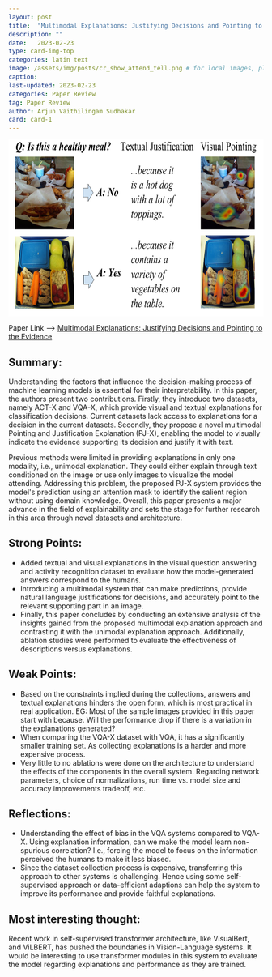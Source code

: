 ```yaml
---
layout: post
title:  "Multimodal Explanations: Justifying Decisions and Pointing to the Evidence"
description: ""
date:   2023-02-23
type: card-img-top
categories: latin text
image: /assets/img/posts/cr_show_attend_tell.png # for local images, place in /assets/img/posts/
caption:
last-updated: 2023-02-23
categories: Paper Review
tag: Paper Review
author: Arjun Vaithilingam Sudhakar
card: card-1
---
```

<!-- ![key image](/assets/img/posts/cr_show_attend_tell.png) -->
<a href="url"><img src="/assets/img/posts/cr_multimodal explanations.png" align="center" height="350" width="750" ></a>

Paper Link --> [Multimodal Explanations: Justifying Decisions and Pointing to the Evidence](https://openaccess.thecvf.com/content_cvpr_2018/papers/Park_Multimodal_Explanations_Justifying_CVPR_2018_paper.pdf)
## Summary:

Understanding the factors that influence the decision-making process of machine learning models is essential for their interpretability. In this paper, the authors present two contributions. Firstly, they introduce two datasets, namely ACT-X and VQA-X, which provide visual and textual explanations for classification decisions. Current datasets lack access to explanations for a decision in the current datasets. Secondly, they propose a novel multimodal Pointing and Justification Explanation (PJ-X), enabling the model to visually indicate the evidence supporting its decision and justify it with text. 

Previous methods were limited in providing explanations in only one modality, i.e., unimodal explanation. They could either explain through text conditioned on the image or use only images to visualize the model attending. Addressing this problem, the proposed PJ-X system provides the model's prediction using an attention mask to identify the salient region without using domain knowledge. Overall, this paper presents a major advance in the field of explainability and sets the stage for further research in this area through novel datasets and architecture.

## Strong Points:
- Added textual and visual explanations in the visual question answering and activity recognition dataset to evaluate how the model-generated answers correspond to the humans. 
- Introducing a multimodal system that can make predictions, provide natural language justifications for decisions, and accurately point to the relevant supporting part in an image.
- Finally, this paper concludes by conducting an extensive analysis of the insights gained from the proposed multimodal explanation approach and contrasting it with the unimodal explanation approach. Additionally, ablation studies were performed to evaluate the effectiveness of descriptions versus explanations. 

## Weak Points:
- Based on the constraints implied during the collections, answers and textual explanations hinders the open form, which is most practical in real application. EG: Most of the sample images provided in this paper start with because. Will the performance drop if there is a variation in the explanations generated?
- When comparing the VQA-X dataset with VQA, it has a significantly smaller training set. As collecting explanations is a harder and more expensive process.
- Very little to no ablations were done on the architecture to understand the effects of the components in the overall system. Regarding network parameters, choice of normalizations, run time vs. model size and accuracy improvements tradeoff, etc.


## Reflections:
- Understanding the effect of bias in the VQA systems compared to VQA-X. Using explanation information, can we make the model learn non-spurious correlation? I.e., forcing the model to focus on the information perceived the humans to make it less biased.
- Since the dataset collection process is expensive, transferring this approach to other systems is challenging. Hence using some self-supervised approach or data-efficient adaptions can help the system to improve its performance and provide faithful explanations.


## Most interesting thought: 
Recent work in self-supervised transformer architecture, like VisualBert, and ViLBERT, has pushed the boundaries in Vision-Language systems. It would be interesting to use transformer modules in this system to evaluate the model regarding explanations and performance as they are trained. 
